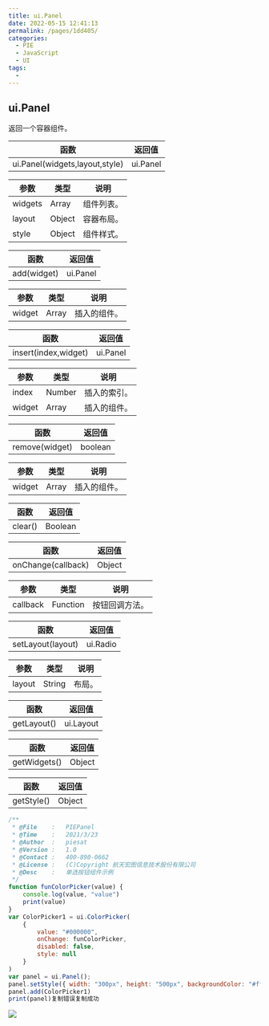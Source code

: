 ```yaml
---
title: ui.Panel
date: 2022-05-15 12:41:13
permalink: /pages/1dd405/
categories:
  - PIE
  - JavaScript
  - UI
tags:
  - 
---
```

## ui.Panel

返回一个容器组件。

| 函数                           | 返回值   |
| ------------------------------ | -------- |
| ui.Panel(widgets,layout,style) | ui.Panel |

| 参数    | 类型   | 说明       |
| ------- | ------ | ---------- |
| widgets | Array  | 组件列表。 |
| layout  | Object | 容器布局。 |
| style   | Object | 组件样式。 |

| 函数        | 返回值   |
| ----------- | -------- |
| add(widget) | ui.Panel |

| 参数   | 类型  | 说明         |
| ------ | ----- | ------------ |
| widget | Array | 插入的组件。 |

| 函数                 | 返回值   |
| -------------------- | -------- |
| insert(index,widget) | ui.Panel |

| 参数   | 类型   | 说明         |
| ------ | ------ | ------------ |
| index  | Number | 插入的索引。 |
| widget | Array  | 插入的组件。 |

| 函数           | 返回值  |
| -------------- | ------- |
| remove(widget) | boolean |

| 参数   | 类型  | 说明         |
| ------ | ----- | ------------ |
| widget | Array | 插入的组件。 |

| 函数    | 返回值  |
| ------- | ------- |
| clear() | Boolean |

| 函数               | 返回值 |
| ------------------ | ------ |
| onChange(callback) | Object |

| 参数     | 类型     | 说明           |
| -------- | -------- | -------------- |
| callback | Function | 按钮回调方法。 |

| 函数              | 返回值   |
| ----------------- | -------- |
| setLayout(layout) | ui.Radio |

| 参数   | 类型   | 说明   |
| ------ | ------ | ------ |
| layout | String | 布局。 |

| 函数        | 返回值    |
| ----------- | --------- |
| getLayout() | ui.Layout |

| 函数         | 返回值 |
| ------------ | ------ |
| getWidgets() | Object |

| 函数       | 返回值 |
| ---------- | ------ |
| getStyle() | Object |



```javascript
/**
 * @File    :   PIEPanel
 * @Time    :   2021/3/23
 * @Author  :   piesat
 * @Version :   1.0
 * @Contact :   400-890-0662
 * @License :   (C)Copyright 航天宏图信息技术股份有限公司
 * @Desc    :   单选按钮组件示例
 */
function funColorPicker(value) {
    console.log(value, "value")
    print(value)
}
var ColorPicker1 = ui.ColorPicker(
    {
        value: "#000000",
        onChange: funColorPicker,
        disabled: false,
        style: null
    }
)
var panel = ui.Panel();
panel.setStyle({ width: "300px", height: "500px", backgroundColor: "#fff" });
panel.add(ColorPicker1)
print(panel)复制错误复制成功
```

![](http://pics.landcover100.com/pics/20222215/628084a3b50b0.png)